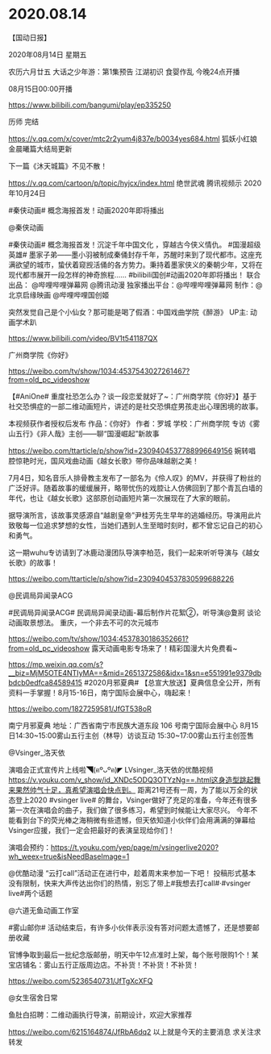 # 2020.08.14


【国动日报】

2020年08月14日  星期五

农历六月廿五
 大话之少年游：第1集预告 江湖初识 食婴作乱 今晚24点开播

08月15日00:00开播

https://www.bilibili.com/bangumi/play/ep335250


历师 完结

https://v.qq.com/x/cover/mtc2r2yum4j837e/b0034yes684.html
狐妖小红娘 金晨曦篇大结局更新

下一篇《沐天城篇》不见不散！

https://v.qq.com/cartoon/p/topic/hyjcx/index.html
绝世武魂 腾讯视频示 2020年10月24日


#秦侠动画# 概念海报首发！动画2020年即将播出

@秦侠动画                            

#秦侠动画# 概念海报首发！沉淀千年中国文化 ，穿越古今侠义情仇。
#国漫超级英雄# 墨家子弟——墨小羽被制成秦俑封存千年，苏醒时来到了现代都市。这座充满欲望的城市，蛰伏着窥觊活俑的各方势力。秉持着墨家侠义的秦朝少年，又将在现代都市展开一段怎样的神奇旅程……
#bilibili国创#动画2020年即将播出！
联合出品： @哔哩哔哩弹幕网 @腾讯动漫
独家播出平台：@哔哩哔哩弹幕网
制作：@北京启缘映画
@哔哩哔哩国创姬


突然发觉自己是个小仙女？那可能是喝了假酒：中国戏曲学院《醉游》 UP主: 动画学术趴

https://www.bilibili.com/video/BV1t541187QX



广州商学院《你好》

https://weibo.com/tv/show/1034:4537543027261467?from=old_pc_videoshow

【#AniOne# 重度社恐怎么办？谈一段恋爱就好了~：广州商学院《你好》】基于社交恐惧症的一部二维动画短片，讲述的是社交恐惧症男孩走出心理困境的故事。

本视频获作者授权后发布
作品：《你好》
作者：罗城
学校：广州商学院
专访《雾山五行》《非人哉》主创——聊“国漫崛起”新故事

https://weibo.com/ttarticle/p/show?id=2309404537788996649156
婉转唱腔惊艳时光，国风戏曲动画《越女长歌》带你品味越剧之美！

7月4日，知名音乐人排骨教主发布了一部名为《伶人叹》的MV，并获得了粉丝的广泛好评。随着故事的缓缓展开，略带忧伤的戏腔让人仿佛回到了那个青瓦白墙的年代，也让《越女长歌》这部原创动画短片第一次展现在了大家的眼前。

据导演所言，该故事灵感源自“越剧皇帝”尹桂芳先生早年的逃婚经历。导演用此片致敬每一位追求梦想的女性，当她们遇到人生至暗时刻时，都不曾忘记自己的初心和勇气。

这一期wuhu专访请到了冰鹿动漫团队导演李柏范，我们一起来听听导演与《越女长歌》的故事！

https://weibo.com/ttarticle/p/show?id=2309404537830599688226

@民调局异闻录ACG                            

#民调局异闻录ACG# 民调局异闻录动画-幕后制作片花絮②，听导演@夐牁 谈论动画取景想法。 重庆，一个非去不可的次元城市

https://weibo.com/tv/show/1034:4537830186352661?from=old_pc_videoshow
露天动画电影专场来了！精彩国漫大片免费看~

https://mp.weixin.qq.com/s?__biz=MjM5OTE4NTIyMA==&mid=2651372586&idx=1&sn=e551991e9379dbbdcb0edfca84589415
#2020月邪夏典# 【总宣大放送】夏典信息全公开，所有资料一手掌握！8月15-16日，南宁国际会展中心，嗨起来！

https://weibo.com/1827259581/JfGT538oR


南宁月邪夏典 
地址：广西省南宁市民族大道东段 106 号南宁国际会展中心 
8月15日14:30~15:00雾山五行主创（林导）访谈互动 
15:30~17:00雾山五行主创签售



@Vsinger_洛天依                            

演唱会正式宣传片上线啦◥(ฅºᴗºฅ)◤
LVsinger_洛天依的优酷视频
https://v.youku.com/v_show/id_XNDc5ODQ3OTYzNg==.html这身造型跳起舞来果然帅气十足，真希望演唱会快点到。
距离21号还有一周，为了能以万全的状态登上2020 #vsinger live# 的舞台，Vsinger做好了充足的准备，今年还有很多第一次在演唱会的曲子，我们做了很多练习，希望到时候能让大家尽兴。
今年不能看到台下的荧光棒之海稍微有些遗憾，但天依知道小伙伴们会用满满的弹幕给Vsinger应援，我们一定会把最好的表演呈现给你们！

演唱会预约：https://t.youku.com/yep/page/m/vsingerlive2020?wh_weex=true&isNeedBaseImage=1

@优酷动漫 “云打call”活动正在进行中，趁着周末来参加一下吧！
投稿形式基本没有限制，快来大声传达出你们的热情，别忘了带上#我想去打call#·#vsinger live#两个话题


@六道无鱼动画工作室                            

#雾山邮你# 活动结束后，有许多小伙伴表示没有答对问题太遗憾了，还是想要邮册收藏

官博争取到最后一批纪念版邮册，明天中午12点准时上架，每个账号限购1个！某宝店铺名：雾山五行正版周边店。不补货！不补货！不补货！

https://weibo.com/5236540731/JfTgXcXFQ

@女生宿舍日常                            

鱼肚白招聘：二维动画执行导演，前期设计，欢迎大家推荐

https://weibo.com/6215164874/JfRbA6dq2
以上就是今天的主要消息
求关注求转发



